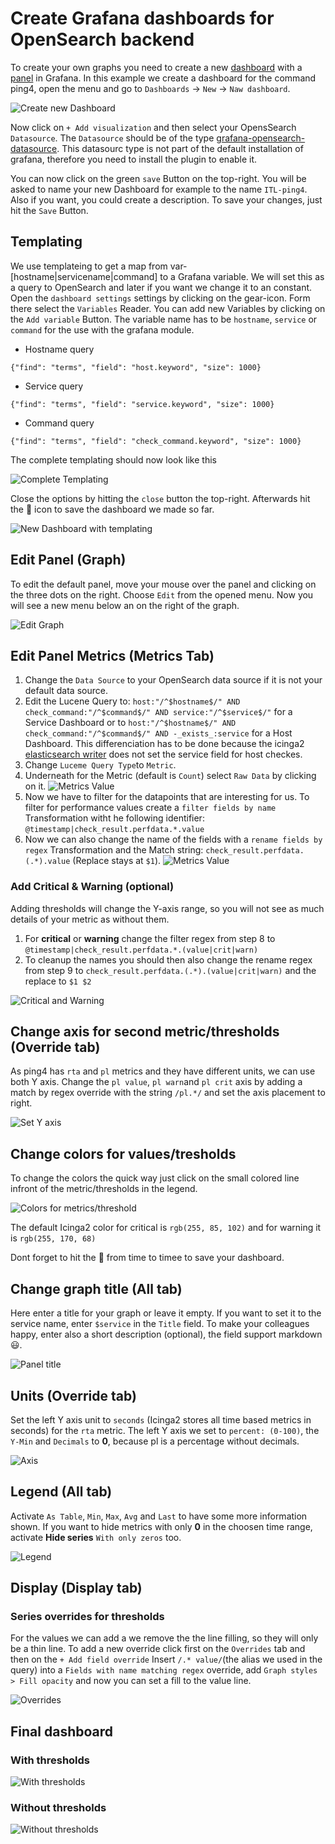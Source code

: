 # Create Grafana dashboards for OpenSearch backend

To create your own graphs you need to create a new [dashboard](http://docs.grafana.org/guides/basic_concepts/#dashboard) with a [panel](http://docs.grafana.org/guides/basic_concepts/#panel) in Grafana.
In this example we create a dashboard for the command ping4, open the menu and go to `Dashboards` -> `New` -> `Naw dashboard`.

![Create new Dashboard](images/08-create-new.png)

Now click on `+ Add visualization` and then select your OpensSearch `Datasource`.
The `Datasource` should be of the type [grafana-opensearch-datasource](https://grafana.com/grafana/plugins/grafana-opensearch-datasource/).
This datasourc type is not part of the default installation of grafana, therefore you need to install the plugin to enable it.

You can now click on the green `save` Button on the top-right.
You will be asked to name your new Dashboard for example to the name `ITL-ping4`.
Also if you want, you could create a description.
To save your changes, just hit the `Save` Button.

## Templating

We use templateing to get a map from var-[hostname|servicename|command] to a Grafana variable.
We will set this as a query to OpenSearch and later if you want we change it to an constant.
Open the `dashboard settings` settings by clicking on the gear-icon.
Form there select the `Variables` Reader.
You can add new Variables by clicking on the `Add variable` Button.
The variable name has to be `hostname`, `service` or `command` for the use with the grafana module.

 * Hostname query

```
{"find": "terms", "field": "host.keyword", "size": 1000}
```

 * Service query

```
{"find": "terms", "field": "service.keyword", "size": 1000}
```

 * Command query

```
{"find": "terms", "field": "check_command.keyword", "size": 1000}
```

The complete templating should now look like this

![Complete Templating](images/08-templating-opensearch.png)

Close the options by hitting the `close` button the top-right.
Afterwards hit the :floppy_disk: icon to save the dashboard we made so far.

![New Dashboard with templating](images/08-new-dashboard-with-templating.png)

## Edit Panel (Graph)

To edit the default panel, move your mouse over the panel and clicking on the three dots on the right.
Choose `Edit` from the opened menu.
Now you will see a new menu below an on the right of the graph.

![Edit Graph](images/08-dashboard-panel-opensearch-edit.png)

## Edit Panel Metrics (Metrics Tab)

 1. Change the `Data Source` to your OpenSearch data source if it is not your default data source.
 2. Edit the Lucene Query to: `host:"/^$hostname$/" AND check_command:"/^$command$/" AND service:"/^$service$/"` for a Service Dashboard or to `host:"/^$hostname$/" AND check_command:"/^$command$/" AND -_exists_:service` for a Host Dashboard. This differenciation has to be done because the icinga2 [elasticsearch writer](https://icinga.com/docs/icinga-2/latest/doc/14-features/#elasticsearch-writer) does not set the service field for host checkes.
 3. Change `Luceme Query Type`to `Metric`.
 4. Underneath for the Metric (default is `Count`) select `Raw Data` by clicking on it.
![Metrics Value](images/08-dashboard-panel-metrics-opensearch.png)
 8. Now we have to filter for the datapoints that are interesting for us. To filter for performance values create a `filter fields by name` Transformation witht he following identifier: `@timestamp|check_result.perfdata.*.value`
 9.  Now we can also change the name of the fields with a `rename fields by regex` Transformation and the Match string: `check_result.perfdata.(.*).value` (Replace stays at `$1`).
![Metrics Value](images/08-dashboard-panel-transformations-openesearch.png)

### Add Critical & Warning (optional)

Adding thresholds will change the Y-axis range, so you will not see as much details of your metric as without them.

 1. For **critical** or **warning** change the filter regex from step 8 to `@timestamp|check_result.perfdata.*.(value|crit|warn)`
 2. To cleanup the names you should then also change the rename regex from step 9 to `check_result.perfdata.(.*).(value|crit|warn)` and the replace to `$1 $2`

![Critical and Warning](images/08-dashboard-panel-metrics-crit-warn-opensearch.png)

## Change axis for second metric/thresholds (Override tab)

As ping4 has `rta` and `pl` metrics and they have different units, we can use both Y axis.
Change the `pl value`, `pl warn`and `pl crit` axis by adding a match by regex override with the string `/pl.*/` and set the axis placement to right.

![Set Y axis](images/08-dashboard-panel-yaxis.png)

## Change colors for values/tresholds

To change the colors the quick way just click on the small colored line infront of the metric/thresholds in the legend.

![Colors for metrics/threshold](images/08-dashboard-panel-colors.png)

The default Icinga2 color for critical is `rgb(255, 85, 102)` and for warning it is `rgb(255, 170, 68)`

Dont forget to hit the :floppy_disk: from time to timee to save your dashboard.

## Change graph title (All tab)

Here enter a title for your graph or leave it empty. If you want to set it to the service name, enter `$service` in the `Title` field.
To make your colleagues happy, enter also a short description (optional), the field support markdown :smiley:.

![Panel title](images/08-dashboard-panel-title.png)

## Units (Override tab)

Set the left Y axis unit to `seconds` (Icinga2 stores all time based metrics in seconds) for the `rta` metric.
The left Y axis we set to `percent: (0-100)`, the `Y-Min` and `Decimals` to **0**, because pl is a percentage without decimals.

![Axis](images/08-dashboard-panel-units.png)

## Legend (All tab)

Activate `As Table`, `Min`, `Max`, `Avg` and `Last` to have some more information shown.
If you want to hide metrics with only **0** in the choosen time range, activate **Hide series** `With only zeros` too.

![Legend](images/08-dashboard-panel-legend.png)

## Display (Display tab)

### Series overrides for thresholds

For the values we can add a  we remove the the line filling, so they will only be a thin line.
To add a new override click first on the `Overrides` tab and then on the `+ Add field override`
Insert `/.* value/`(the alias we used in the query) into a `Fields with name matching regex` override, add `Graph styles > Fill opacity` and now you can set a fill to the value line.

![Overrides](images/08-dashboard-panel-display-overrides-opensearch.png)


## Final dashboard

### With thresholds

![With thresholds](images/08-final-dashboard-threshold-opensearch.png)

### Without thresholds

![Without thresholds](images/08-final-dashboard-without-threshold-opensearch.png)
